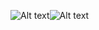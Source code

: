 
![Alt text](https://github.com/underwes/underwes/blob/master/image/1.jpg)![Alt text](https://github.com/underwes/underwes/blob/master/image/2.jpg)
